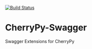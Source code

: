 [![Build
Status](https://travis-ci.org/dmlb2000/cherrypy-swagger.svg?branch=feature%2Ftravis-code-quality)](https://travis-ci.org/dmlb2000/cherrypy-swagger)

# CherryPy-Swagger
Swagger Extensions for CherryPy
